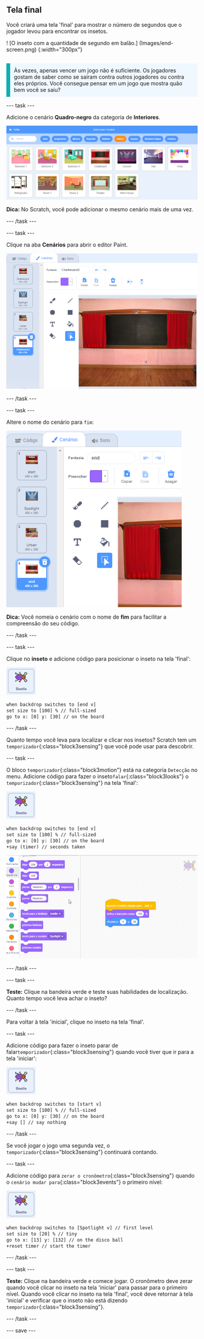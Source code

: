 ## Tela final

<div style="display: flex; flex-wrap: wrap">
<div style="flex-basis: 200px; flex-grow: 1; margin-right: 15px;">
Você criará uma tela 'final' para mostrar o número de segundos que o jogador levou para encontrar os insetos. 
</div>
<div>

! [O inseto com a quantidade de segundo em balão.] (Images/end-screen.png) {:width="300px"}

</div>
</div>

<p style="border-left: solid; border-width:10px; border-color: #0faeb0; background-color: aliceblue; padding: 10px;">
Às vezes, apenas vencer um jogo não é suficiente. Os jogadores gostam de saber como se saíram contra outros jogadores ou contra eles próprios. Você consegue pensar em um jogo que mostra quão bem você se saiu?</p>

--- task ---

Adicione o cenário **Quadro-negro** da categoria de **Interiores**.

![O cenário quadro-negro na biblioteca de cenários.](images/chalkboard.png)

**Dica:** No Scratch, você pode adicionar o mesmo cenário mais de uma vez.

--- /task ---

--- task ---

Clique na aba **Cenários** para abrir o editor Paint.

![O cenário quadro-negro no editor Paint.](images/chalkboard2-paint.png)

--- /task ---

--- task ---

Altere o nome do cenário para `fim`:

![O nome do cenário mudou no editor Paint.](images/end-screen-name.png)

**Dica:** Você nomeia o cenário com o nome de **fim** para facilitar a compreensão do seu código.

--- /task ---

--- task ---

Clique no **inseto** e adicione código para posicionar o inseto na tela 'final':

![O ator inseto.](images/bug-sprite.png)

```blocks3
when backdrop switches to [end v]
set size to [100] % // full-sized
go to x: [0] y: [30] // on the board
```

--- /task ---

Quanto tempo você leva para localizar e clicar nos insetos? Scratch tem um `temporizador`{:class="block3sensing"} que você pode usar para descobrir.

--- task ---

O bloco `temporizador`{:class="block3motion"} está na categoria `Detecção` no menu. Adicione código para fazer o inseto`falar`{:class="block3looks"} o `temporizador`{:class="block3sensing"} na tela 'final':

![O ator inseto.](images/bug-sprite.png)

```blocks3
when backdrop switches to [end v]
set size to [100] % // full-sized
go to x: [0] y: [30] // on the board
+say (timer) // seconds taken
```

![Inserindo um bloco 'temporizador' em um bloco 'falar'.](images/inserting-blocks.gif)

--- /task ---

--- task ---

**Teste:** Clique na bandeira verde e teste suas habilidades de localização. Quanto tempo você leva achar o inseto?

--- /task ---

Para voltar à tela 'inicial', clique no inseto na tela 'final'.

--- task ---

Adicione código para fazer o inseto parar de falar`temporizador`{:class="block3sensing"} quando você tiver que ir para a tela 'iniciar':

![O ator inseto.](images/bug-sprite.png)

```blocks3
when backdrop switches to [start v]
set size to [100] % // full-sized
go to x: [0] y: [30] // on the board
+say [] // say nothing
```

--- /task ---

Se você jogar o jogo uma segunda vez, o `temporizador`{:class="block3sensing"} continuará contando.

--- task ---

Adicione código para `zerar o cronômetro`{:class="block3sensing"} quando o `cenário mudar para`{:class="block3events"} o primeiro nível:

![O ator inseto.](images/bug-sprite.png)

```blocks3
when backdrop switches to [Spotlight v] // first level
set size to [20] % // tiny
go to x: [13] y: [132] // on the disco ball
+reset timer // start the timer
```

--- /task ---

--- task ---

**Teste:** Clique na bandeira verde e comece jogar. O cronômetro deve zerar quando você clicar no inseto na tela 'iniciar' para passar para o primeiro nível. Quando você clicar no inseto na tela 'final', você deve retornar à tela 'inicial' e verificar que o inseto não está dizendo `temporizador`{:class="block3sensing"}.

--- /task ---

--- save ---
